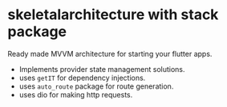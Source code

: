 # skeletalarchitecture with stack package
Ready made MVVM architecture for starting your flutter apps.
- Implements provider state management solutions.
- uses `getIT` for dependency injections.
- uses `auto_route` package for route generation.
- uses dio for making http requests.